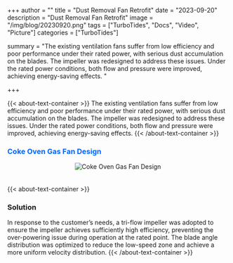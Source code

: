 +++
author = ""
title = "Dust Removal Fan Retrofit"
date = "2023-09-20"
description = "Dust Removal Fan Retrofit"
image = "/img/blog/20230920.png"
tags = ["TurboTides", "Docs", "Video", "Picture"]
categories = ["TurboTides"]

summary = "The existing ventilation fans suffer from low efficiency and poor performance under their rated power, with serious dust accumulation on the blades. The impeller was redesigned to address these issues. Under the rated power conditions, both flow and pressure were improved, achieving energy-saving effects. <!--more-->"

+++

{{< about-text-container >}}
The existing ventilation fans suffer from low efficiency and poor performance under their rated power, with serious dust accumulation on the blades. The impeller was redesigned to address these issues. Under the rated power conditions, both flow and pressure were improved, achieving energy-saving effects.
{{< /about-text-container >}}


<h3 style="color: #0066FF;">Coke Oven Gas Fan Design</h3>
<div style="display: flex; justify-content: center;">
    <img src="/img/blog/case picture/幻灯片17.PNG" alt="Coke Oven Gas Fan Design" style="margin-top: 0; margin-bottom: 1.4em; max-width: 100%;">
</div>


{{< about-text-container >}}
### Solution
In response to the customer’s needs, a tri-flow impeller was adopted to ensure the impeller achieves sufficiently high efficiency, preventing the over-powering issue during operation at the rated point. The blade angle distribution was optimized to reduce the low-speed zone and achieve a more uniform velocity distribution.
{{< /about-text-container >}}

